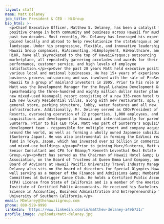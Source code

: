 ```yaml
---
layout: staff
name: Matt Delaney
job_title: President & CEO - HiGroup
bio_html: >-
  <p>Chief Executive Officer, Matthew S. Delaney, has been a catalyst for
  positive change in both community and business across Hawaii for much of the
  past two decades. Most recently, Mr. Delaney has leveraged his experience
  gained locally and abroad to help revolutionize the state&rsquo;s outsourcing
  landscape. Under his progressive, flexible, and innovative leadership, The
  Hawaii Group companies, HiAccounting, HiEmployment, HiHealthcare, and formerly
  HiHR, have all skyrocketed to the top of Hawaii&rsquo;s outsourcing
  marketplace, all repeatedly garnering accolades and awards for their business
  performance, customer service, and high levels of employee
  satisfaction.</p><p>Over the past 20 years Matt held executive positions for
  various local and national businesses. He has 15+ years of experience with
  business process outsourcing and was involved with the sale of ProService
  Hawaii to a group of mainland investors in 2005. Prior to his role at HiGroup,
  Matt was the Development Manager for the Royal Lahaina Development Group, LLC,
  spearheading the three-hundred and eighty million dollar master plan for the
  new mixed-used Kaanapali resort consisting of a new 333-room hotel tower and
  126 new luxury Residential Villas, along with new restaurants, spa, gym,
  general store, parking structure, lobby, water features and all new
  infrastructure. Additionally, Mr. Delaney served as CEO/President of Marc
  Resorts, overseeing operation of 22 properties, 1,000 employees, and managing
  acquisitions and development in Hawaii and internationally for parent company
  Sunterra. Prior to his CEO role, Matt was part of Sunterra's acquisition and
  development team - responsible for multiple resort and company acquisitions
  around the world, as well as forming a wholly owned Japanese subsidiary
  (Sunterra Japan). He was also instrumental in forming the DaVinci real estate
  fund in Tokyo, Japan, which has invested over $2 billion in commercial office
  and mixed-use buildings.</p><p>Prior to joining Marc/Sunterra, Matt was a
  Senior Consultant and CPA for E&amp;Y Kenneth Leventhal Real Estate
  Group.</p><p>Matt has served as the Chairman of Hawaii Hotel &amp; Lodging
  Association, on the Board of Trustees at Queen Emma Land Company, and on the
  Board of Advisors at Hawaii Pacific University Travel Industry Management. Mr.
  Delaney also sits on the board of directors for Special Olympics Hawaii as
  well serving as a member of the Finance and Admissions &amp; Membership
  Committees at Outrigger Canoe Club. He holds a Certified Public Accountant
  (CPA) License from State of California and is a member of the American
  Institute of Certified Public Accountants. He received his Bachelors of
  Science in Accounting, Business Administration and Entrepreneurship from
  University of Southern California.</p>
email: MDelaney@thehawaiigroup.com
phone: 808-529-9990
linkedin: 'https://www.linkedin.com/in/matthew-delaney-a49b731/'
profile_image: /uploads/matt-delaney.jpg
---
```


